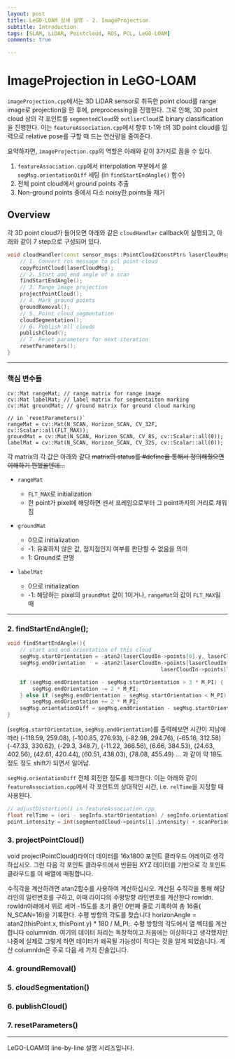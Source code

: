 ```yaml
---
layout: post
title: LeGO-LOAM 상세 설명 - 2. ImageProjection
subtitle: Introduction
tags: [SLAM, LiDAR, Pointcloud, ROS, PCL, LeGO-LOAM]
comments: true

---
```


# ImageProjection in LeGO-LOAM

`imageProjection.cpp`에서는 3D LiDAR sensor로 취득한 point cloud를 range image로 projection을 한 후에, preprocessing을 진행한다. 그로 인해, 3D point cloud 상의 각 포인트를 `segmentedCloud`와 `outlierCloud`로 binary classification을 진행한다. 이는 `featureAssociation.cpp`에서 향후 t-1와 t의 3D point cloud를 입력으로 relative pose를 구할 때 드는 연산량을 줄여준다. 

요약하자면, `imageProjection.cpp`의 역할은 아래와 같이 3가지로 꼽을 수 있다.

1. `featureAssociation.cpp`에서 interpolation 부분에서 쓸 `segMsg.orientationDiff` 세팅 (in `findStartEndAngle()` 함수)
2. 전체 point cloud에서 ground points 추출
3. Non-ground points 중에서 다소 noisy한 points들 제거


## Overview

각 3D point cloud가 들어오면 아래와 같은 `cloudHandler` callback이 실행되고, 아래와 같이 7 step으로 구성되어 있다.

```c++
void cloudHandler(const sensor_msgs::PointCloud2ConstPtr& laserCloudMsg){
    // 1. Convert ros message to pcl point cloud
    copyPointCloud(laserCloudMsg);
    // 2. Start and end angle of a scan
    findStartEndAngle();
    // 3. Range image projection
    projectPointCloud();
    // 4. Mark ground points
    groundRemoval();
    // 5. Point cloud segmentation
    cloudSegmentation();
    // 6. Publish all clouds
    publishCloud();
    // 7. Reset parameters for next iteration
    resetParameters();
}
```

---

### 핵심 변수들

```
cv::Mat rangeMat; // range matrix for range image
cv::Mat labelMat; // label matrix for segmentaiton marking
cv::Mat groundMat; // ground matrix for ground cloud marking

// in `resetParameters()`
rangeMat = cv::Mat(N_SCAN, Horizon_SCAN, CV_32F, cv::Scalar::all(FLT_MAX));
groundMat = cv::Mat(N_SCAN, Horizon_SCAN, CV_8S, cv::Scalar::all(0));
labelMat = cv::Mat(N_SCAN, Horizon_SCAN, CV_32S, cv::Scalar::all(0));
```

각 matrix의 각 값은 아래와 같다 ~~matrix의  status를 #define을 통해서 정의해줬으면 이해하기 편했을텐데...~~

* `rangeMat`
    * `FLT_MAX`로 initialization
    * 한 point가 pixel에 해당하면 센서 프레임으로부터 그 point까지의 거리로 채워짐

* `groundMat`
    * 0으로 initialization   
    * -1: 유효하지 않은 값, 접지점인지 여부를 판단할 수 없음을 의미
    * 1: Ground로 판명

* `labelMat`
    * 0으로 initialization    
    * -1: 해당하는 pixel의 `groundMat` 값이 1이거나, `rangeMat`의 값이 `FLT_MAX`일 때

---
### 2. findStartEndAngle();

```cpp
void findStartEndAngle(){
    // start and end orientation of this cloud
    segMsg.startOrientation = -atan2(laserCloudIn->points[0].y, laserCloudIn->points[0].x);
    segMsg.endOrientation   = -atan2(laserCloudIn->points[laserCloudIn->points.size() - 1].y,
                                                 laserCloudIn->points[laserCloudIn->points.size() - 1].x) + 2 * M_PI;

    if (segMsg.endOrientation - segMsg.startOrientation > 3 * M_PI) {
        segMsg.endOrientation -= 2 * M_PI;
    } else if (segMsg.endOrientation - segMsg.startOrientation < M_PI)
        segMsg.endOrientation += 2 * M_PI;
    segMsg.orientationDiff = segMsg.endOrientation - segMsg.startOrientation;
}
```
(`segMsg.startOrientation`, `segMsg.endOrientation`)를 출력해보면 시간이 지남에 따라 
(-118.59, 259.08), (-100.85, 276.93), (-82.98, 294.76), (-65.16, 312.58) (-47.33, 330.62), (-29.3, 348.7), (-11.22, 366.56), (6.66, 384.53), (24.63, 402.56), (42.61, 420.44), (60.51, 438.03), (78.08, 455.49) ... 과 같이 약 18도 정도 정도 shift가 되면서 일어남.

`segMsg.orientationDiff` 전체 회전한 정도를 체크한다. 이는 아래와 같이 `featureAssociation.cpp`에서 각 포인트의 상대적인 시간, i.e. `relTime`을 지정할 때 사용된다.

```cpp
// adjustDistortion() in featureAssociation.cpp
float relTime = (ori - segInfo.startOrientation) / segInfo.orientationDiff;
point.intensity = int(segmentedCloud->points[i].intensity) + scanPeriod * relTime;
```

### 3. projectPointCloud()

void projectPointCloud()라이더 데이터를 16x1800 포인트 클라우드 어레이로 생각하십시오. 그런 다음 각 포인트 클라우드에서 반환된 XYZ 데이터를 기반으로 각 포인트 클라우드를 이 배열에 매핑합니다.

수직각을 계산하려면 atan2함수를 사용하여 계산하십시오.
계산된 수직각을 통해 해당 라인의 일련번호를 구하고, 이때 라이다의 수평방향 라인번호를 계산한다 rowIdn. rowIdn아래에서 위로 세어 -15도를 초기 줄인 0번째 줄로 기록하여 총 16줄( N_SCAN=16)을 기록한다.
수평 방향의 각도를 찾습니다 horizonAngle = atan2(thisPoint.x, thisPoint.y) * 180 / M_PI;.
수평 방향의 각도에서 열 벡터를 계산합니다 columnIdn. 여기의 데이터 처리는 독창적이고 처음에는 이상하다고 생각했지만 나중에 실제로 그렇게 하면 데이터가 왜곡될 가능성이 적다는 것을 알게 되었습니다. 계산 columnIdn은 주로 다음 세 가지 진술입니다.

### 4. groundRemoval()

### 5. cloudSegmentation()

### 6. publishCloud()

### 7. resetParameters()
 
---

LeGO-LOAM의 line-by-line 설명 시리즈입니다.
